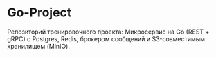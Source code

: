 # Go-Project
Репозиторий тренировочного проекта: Микросервис на Go (REST + gRPC) с Postgres, Redis, брокером сообщений и S3-совместимым хранилищем (MinIO).
